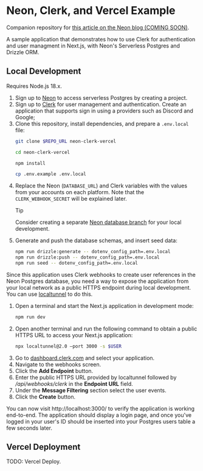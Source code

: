 # Neon, Clerk, and Vercel Example

Companion repository for [this article on the Neon blog (COMING SOON)](https://neon.tech/blog).

A sample application that demonstrates how to use Clerk for authentication and
user managment in Next.js, with Neon's Serverless Postgres and Drizzle ORM.

## Local Development

Requires Node.js 18.x. 

1. Sign up to [Neon](https://neon.tech/github/) to access serverless Postgres by creating a project.
1. Sign up to [Clerk](https://clerk.com/) for user management and authentication. Create an application that supports sign in using a providers such as Discord and Google;
1. Clone this repository, install dependencies, and prepare a `.env.local` file:
    ```bash
    git clone $REPO_URL neon-clerk-vercel

    cd neon-clerk-vercel
    
    npm install

    cp .env.example .env.local
    ```
1. Replace the Neon (`DATABASE_URL`) and Clerk variables with the values from your accounts on each platform. Note that the `CLERK_WEBHOOK_SECRET` will be explained later.
    > [!TIP]
    > Consider creating a separate [Neon database branch](https://neon.tech/docs/manage/branches#create-a-branch) for your local development.
1. Generate and push the database schemas, and insert seed data:
    ```bash
    npm run drizzle:generate -- dotenv_config_path=.env.local
    npm run drizzle:push -- dotenv_config_path=.env.local
    npm run seed -- dotenv_config_path=.env.local
    ```

Since this application uses Clerk webhooks to create user references in the
Neon Postgres database, you need a way to expose the application from your
local network as a public HTTPS endpoint during local development. You can use
[localtunnel](https://www.npmjs.com/package/localtunnel) to do this.

1. Open a terminal and start the Next.js application in development mode:
    ```bash
    npm run dev
    ```
1. Open another terminal and run the following command to obtain a public HTTPS URL to access your Next.js application:
    ```bash
    npx localtunnel@2.0 –port 3000 -s $USER
    ```
1. Go to [dashboard.clerk.com](https://dashboard.clerk.com) and select your application.
1. Navigate to the webhooks screen.
1. Click the **Add Endpoint** button.
1. Enter the public HTTPS URL provided by localtunnel followed by _/api/webhooks/clerk_ in the **Endpoint URL** field.
1. Under the **Message Filtering** section select the user events.
1. Click the **Create** button.

You can now visit http://localhost:3000/ to verify the application is working
end-to-end. The application should display a login page, and once you've logged
in your user's ID should be inserted into your Postgres users table a few
seconds later.

## Vercel Deployment

TODO: Vercel Deploy.
